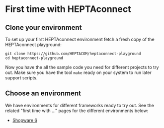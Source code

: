 # First time with HEPTAconnect

## Clone your environment

To set up your first HEPTAconnect environment fetch a fresh copy of the HEPTAconnect playground:

```shell
git clone https://github.com/HEPTACOM/heptaconnect-playground
cd heptaconnect-playground
```

Now you have the all the sample code you need for different projects to try out.
Make sure you have the tool `make` ready on your system to run later support scripts.


## Choose an environment

We have environments for different frameworks ready to try out.
See the related "first time with …" pages for the different environments below:

* [Shopware 6](./first-time/001-with-shopware-6.md)
